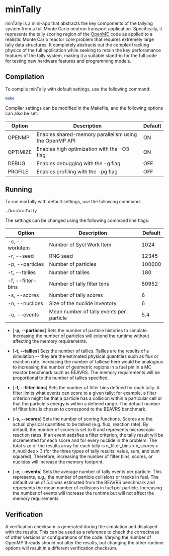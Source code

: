 # minTally

minTally is a mini-app that abstracts the key components of the tallying system from a full Monte Carlo neutron transport application. Specifically, it represents the tally scoring region of the [OpenMC](https://github.com/openmc-dev/openmc) code as applied to a realistic Monte Carlo reactor core problem that requires extremely large tally data structures. It completely abstracts out the complex tracking physics of the full application while seeking to retain the key perforamance features of the tally system, making it a suitable stand-in for the full code for testing new hardware features and programming models.

## Compilation

To compile minTally with default settings, use the following command:

```bash
make
```

Compiler settings can be modified in the Makefile, and the following options can also be set:

| Option | Description| Default |
|-------------|------------|---------------|
| OPENMP | Enables shared-memory parallelism using the OpenMP API | ON |
| OPTIMIZE | Enables high optimization with the -O3 flag | ON|
| DEBUG | Enables debugging with the -g flag | OFF |
| PROFILE | Enables profiling with the -pg flag | OFF |

## Running

To run minTally with default settings, use the following command:
```bash
./bin/minTally
```

The settings can be changed using the following command line flags:

| Option | Description| Default |
|-------------|------------|---------------|
| -c, --workitem | Number of Sycl Work Item | 1024 |
| -r, --seed | RNG seed | 12345 |
| -p, --particles | Number of particles | 100000 |
| -t, --tallies | Number of tallies | 180 |
| -f, --filter-bins | Number of tally filter bins | 50952 |
| -s, --scores | Number of tally scores | 6 |
| -n, --nuclides | Size of the nuclide inventory | 6 |
| -e, --events | Mean number of tally events per particle | 5.4 |

- [**-p, --particles**]
Sets the number of particle histories to simulate. Increasing the number of particles will extend the runtime without affecting the memory requirements.

- [**-t, --tallies**]
Sets the number of tallies. Tallies are the results of a simulation -- they are the estimated physical quantities such as flux or reaction rate. Increasing the number of talliese here would be analogous to increasing the number of geometric regions in a fuel pin in a MC reactor benchmark such as BEAVRS. The memory requirements will be proportional to the number of tallies specified.

- [**-f, --filter-bins**]
Sets the number of filter bins defined for each tally. A filter limits what events can score to a given tally; for example, a filter criterion might be that a particle has a collision within a particular cell or that the particle's energy is within a defined range. The default number of filter bins is chosen to correspond to the BEAVRS benchmark.

- [**-s, --scores**]
Sets the number of scoring functions. Scores are the actual physical quantities to be tallied (e.g. flux, reaction rate). By default, the number of scores is set to 6 and represents microscopic reaction rates. If an event satisfies a filter criterion, the tally result will be incremented for each score and for every nuclide in the problem. The total size of the results array for each tally is n_filter_bins x n_scores x n_nuclides x 3 (for the three types of tally results: value, sum, and sum squared). Therefore, increasing the number of filter bins, scores, or nuclides will increase the memory footprint.

- [**-e, --events**]
Sets the average number of tally events per particle. This represents, e.g., the number of particle collisions or tracks in fuel. The default value of 5.4 was estimated from the BEAVRS benchmark and represents the mean number of collisions in fuel per particle. Increasing the number of events will increase the runtime but will not affect the memory requirements.

## Verification

A verification checksum is generated during the simulation and displayed with the results. This can be used as a reference to check the correctness of other versions or configurations of the code. Varying the number of OpenMP threads should not alter the results, but changing the other runtime options will result in a different verification checksum.
